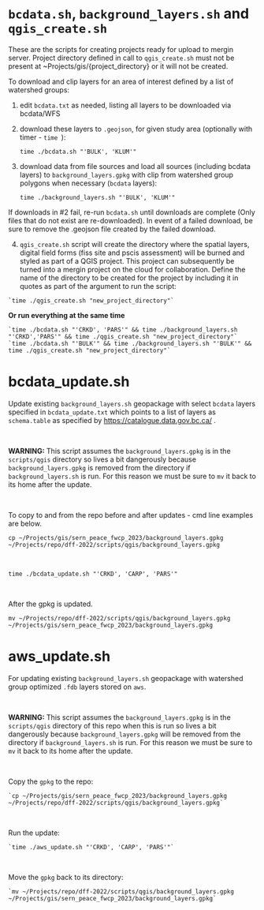 # `bcdata.sh`, `background_layers.sh` and `qgis_create.sh`
These are the scripts for creating projects ready for upload to mergin server.  Project directory defined in call to `qgis_create.sh` must not be present at ~Projects/gis/{project_directory} or it will not be created.

To download and clip layers for an area of interest defined by a list of watershed groups:

  1. edit `bcdata.txt` as needed, listing all layers to be downloaded via bcdata/WFS
  2. download these layers to `.geojson`, for given study area (optionally with timer - `time `):
  
  
  		`time ./bcdata.sh "'BULK', 'KLUM'"`
  

  
  3. download data from file sources and load all sources (including bcdata layers) to `background_layers.gpkg` with clip from watershed group polygons when necessary (`bcdata` layers):
  		
  		`time ./background_layers.sh "'BULK', 'KLUM'"`
  		
  		

If downloads in #2 fail, re-run `bcdata.sh` until downloads are complete (Only files that do not exist are re-downloaded). In event of a failed download, be sure to remove the .geojson file created by the failed download.


  4. `qgis_create.sh` script will create the directory where the spatial layers, digital field forms (fiss site and pscis assessment) will be burned and styled as part of a QGIS project.  This project can subsequently be turned into a mergin project on the cloud for collaboration. Define the name of the directory to be created for the project by including it in quotes as part of the argument to run the script:
  
        
    `time ./qgis_create.sh "new_project_directory"`
    

    
**Or run everything at the same time**
  		

    `time ./bcdata.sh "'CRKD', 'PARS'" && time ./background_layers.sh "'CRKD','PARS'" && time ./qgis_create.sh "new_project_directory"`
    `time ./bcdata.sh "'BULK'" && time ./background_layers.sh "'BULK'" && time ./qgis_create.sh "new_project_directory"`

# bcdata_update.sh

Update existing `background_layers.sh` geopackage with select `bcdata` layers specified in `bcdata_update.txt` which points to a list of layers as `schema.table` as specified by https://catalogue.data.gov.bc.ca/ . 

<br>

**WARNING:** This script assumes the `background_layers.gpkg` is in the `scripts/qgis` directory so lives a bit dangerously because `background_layers.gpkg` is removed from the directory if `background_layers.sh` is run. For this reason we must be sure to `mv` it back to its home after the update.

<br>

To copy to and from the repo before and after updates - cmd line examples are below.

    cp ~/Projects/gis/sern_peace_fwcp_2023/background_layers.gpkg ~/Projects/repo/dff-2022/scripts/qgis/background_layers.gpkg
  
  <br>
  
    time ./bcdata_update.sh "'CRKD', 'CARP', 'PARS'"

<br>

After the gpkg is updated.

    mv ~/Projects/repo/dff-2022/scripts/qgis/background_layers.gpkg ~/Projects/gis/sern_peace_fwcp_2023/background_layers.gpkg

# aws_update.sh

For updating existing `background_layers.sh` geopackage with watershed group optimized `.fdb` layers stored on `aws`. 

<br>

**WARNING:** This script assumes the `background_layers.gpkg` is in the `scripts/qgis` directory of this repo when this is run so lives a bit dangerously because `background_layers.gpkg` will be removed from the directory if `background_layers.sh` is run. For this reason we must be sure to `mv` it back to its home after the update.

<br>

Copy the `gpkg` to the repo:
  
    `cp ~/Projects/gis/sern_peace_fwcp_2023/background_layers.gpkg ~/Projects/repo/dff-2022/scripts/qgis/background_layers.gpkg`
  
  <br>
  
Run the update:
  
    `time ./aws_update.sh "'CRKD', 'CARP', 'PARS'"`
  
  <br>
  
Move the `gpkg` back to its directory:
  
    `mv ~/Projects/repo/dff-2022/scripts/qgis/background_layers.gpkg ~/Projects/gis/sern_peace_fwcp_2023/background_layers.gpkg` 
